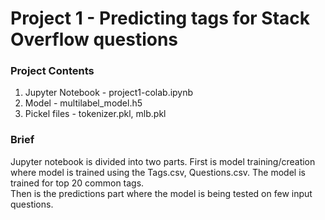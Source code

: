 # Project 1 - Predicting tags for Stack Overflow questions
### Project Contents
1. Jupyter Notebook - project1-colab.ipynb
2. Model - multilabel_model.h5
3. Pickel files - tokenizer.pkl, mlb.pkl

### Brief
Jupyter notebook is divided into two parts. First is model training/creation where model is trained
using the Tags.csv, Questions.csv. The model is trained for top 20 common tags. <br>
Then is the predictions part where the model is being tested on few input questions. <br>
